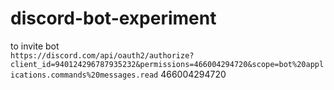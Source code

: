# discord-bot-experiment

to invite bot  
`https://discord.com/api/oauth2/authorize?client_id=940124296787935232&permissions=466004294720&scope=bot%20applications.commands%20messages.read`
466004294720

